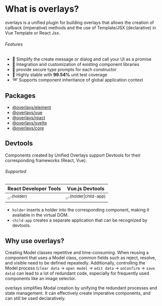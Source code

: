# What is overlays?

overlays is a unified plugin for building overlays that allows the creation of callback (imperative) methods and the use of Template/JSX (declarative) in Vue Template or React Jsx.

###### Features

- 💫 Simplify the create message or dialog and call your UI as a promise
- 🧩 Integration and customization of existing component libraries
- 🦾 provide secure type prompts for each constructor
- 🌟 Highly stable with **99.54%** unit test coverage
- ➿ Supports component inheritance of global application context

## Packages

- [@overlays/element](/en/core/element/)
- [@overlays/vue](/en/vue/)
- [@overlays/react](/en/react/)
- [@overlays/svelte](/en/core/svelte/)
- [@overlays/core](/en/core/functions/constructor.html)

## Devtools

Components created by Unified Overlays support Devtools for their corresponding frameworks (React, Vue).

###### Supported

| React Developer Tools | Vue.js Devtools                 |
| --------------------- | ------------------------------- |
| ✅<sup>(holder)</sup>  | ✅<sup>(holder\|child-app)</sup> |

- `holder` inserts a holder into the corresponding component, making it available in the virtual DOM.
- `child-app` creates a separate application that can be recognized by devtools.

## Why use overlays?

Creating Model classes repetitive and time-consuming. When reusing a component that uses a Model class, common fields such as reject, resolve, and visible need to be defined repeatedly. Additionally, controlling the Model process (`clear data` -> `open model` -> `edit data` -> `onConfirm` -> `save data`) can lead to a lot of redundant code, especially for frequently used components like an image selector.

overlays simplifies Modal creation by unifying the redundant processes and state management. It can effectively create imperative components, and can still be used declaratively.